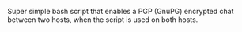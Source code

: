 Super simple bash script that enables a PGP (GnuPG) encrypted chat between two hosts,
when the script is used on both hosts.
